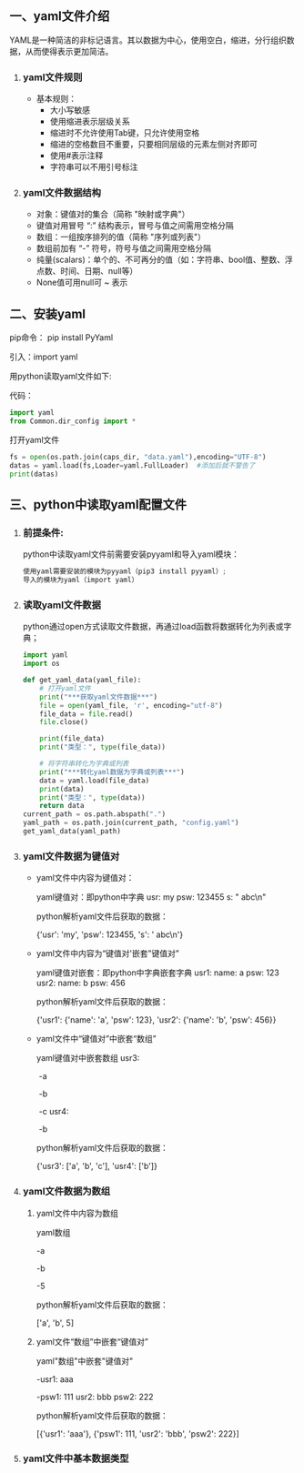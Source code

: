 ## 一、yaml文件介绍

YAML是一种简洁的非标记语言。其以数据为中心，使用空白，缩进，分行组织数据，从而使得表示更加简洁。

1. ### yaml文件规则

   - 基本规则：
     - 大小写敏感
     - 使用缩进表示层级关系
     - 缩进时不允许使用Tab键，只允许使用空格
     - 缩进的空格数目不重要，只要相同层级的元素左侧对齐即可
     - 使用#表示注释
     - 字符串可以不用引号标注

2. ### yaml文件数据结构

   - 对象：键值对的集合（简称 "映射或字典"）
   - 键值对用冒号 “:” 结构表示，冒号与值之间需用空格分隔
   - 数组：一组按序排列的值（简称 "序列或列表"）
   - 数组前加有 “-” 符号，符号与值之间需用空格分隔
   - 纯量(scalars)：单个的、不可再分的值（如：字符串、bool值、整数、浮点数、时间、日期、null等）
   - None值可用null可 ~ 表示

## 二、安装yaml

pip命令： pip install PyYaml

引入：import yaml

用python读取yaml文件如下:

代码：

```python
import yaml
from Common.dir_config import *
```

打开yaml文件

```python
fs = open(os.path.join(caps_dir, "data.yaml"),encoding="UTF-8")
datas = yaml.load(fs,Loader=yaml.FullLoader)  #添加后就不警告了
print(datas)
```

## 三、python中读取yaml配置文件

1. ### 前提条件:

   python中读取yaml文件前需要安装pyyaml和导入yaml模块：

   ```python
   使用yaml需要安装的模块为pyyaml（pip3 install pyyaml）;
   导入的模块为yaml（import yaml）
   ```

2. ### 读取yaml文件数据

   python通过open方式读取文件数据，再通过load函数将数据转化为列表或字典；

   ```python
   import yaml
   import os
   
   def get_yaml_data(yaml_file):
       # 打开yaml文件
       print("***获取yaml文件数据***")
       file = open(yaml_file, 'r', encoding="utf-8")
       file_data = file.read()
       file.close()
   
       print(file_data)
       print("类型：", type(file_data))
   
       # 将字符串转化为字典或列表
       print("***转化yaml数据为字典或列表***")
       data = yaml.load(file_data)
       print(data)
       print("类型：", type(data))
       return data
   current_path = os.path.abspath(".")
   yaml_path = os.path.join(current_path, "config.yaml")
   get_yaml_data(yaml_path)
   ```

3. ### yaml文件数据为键值对

   - yaml文件中内容为键值对：

     yaml键值对：即python中字典
     usr: my
     psw: 123455
     s: " abc\n"

     python解析yaml文件后获取的数据：

     {'usr': 'my', 'psw': 123455, 's': ' abc\n'}

   - yaml文件中内容为“键值对'嵌套"键值对"

     yaml键值对嵌套：即python中字典嵌套字典
     usr1:
       name: a
       psw: 123
     usr2:
       name: b
       psw: 456

     python解析yaml文件后获取的数据：

     {'usr1': {'name': 'a', 'psw': 123}, 'usr2': {'name': 'b', 'psw': 456}}

   - yaml文件中“键值对”中嵌套“数组”

     yaml键值对中嵌套数组
     usr3:

     ​	-a

     ​	-b

     ​	-c
     usr4:

     ​	-b

     python解析yaml文件后获取的数据：

     {'usr3': ['a', 'b', 'c'], 'usr4': ['b']}

4. ### yaml文件数据为数组

   1. yaml文件中内容为数组

      yaml数组

      -a

      -b

      -5

      python解析yaml文件后获取的数据：

      ['a', 'b', 5]

   2. yaml文件“数组”中嵌套“键值对”

      yaml"数组"中嵌套"键值对"

      -usr1: aaa

      -psw1: 111
       usr2: bbb
       psw2: 222

      python解析yaml文件后获取的数据：

      [{'usr1': 'aaa'}, {'psw1': 111, 'usr2': 'bbb', 'psw2': 222}]

5. ### yaml文件中基本数据类型

